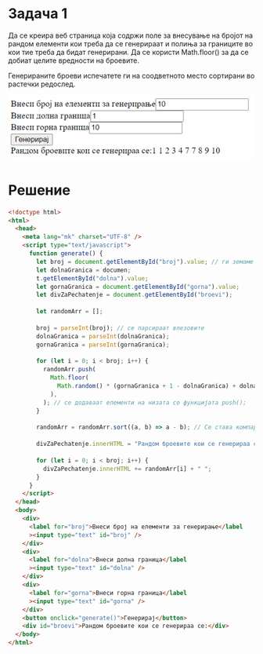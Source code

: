 # Задача 1

Да се креира веб страница која содржи поле за внесување на бројот на рандом елементи кои треба да се генерираат и полиња за границите во кои тие треба да бидат генерирани.
Да се користи Math.floor() за да се добиат целите вредности на броевите.

Генерираните броеви испечатете ги на соодветното место сортирани во растечки редослед.

![image](img/screen1.png)

# Решение

```html
<!doctype html>
<html>
  <head>
    <meta lang="mk" charset="UTF-8" />
    <script type="text/javascript">
      function generate() {
        let broj = document.getElementById("broj").value; // ги земаме вредностите од полињата
        let dolnaGranica = documen;
        t.getElementById("dolna").value;
        let gornaGranica = document.getElementById("gorna").value;
        let divZaPechatenje = document.getElementById("broevi");

        let randomArr = [];

        broj = parseInt(broj); // се парсираат влезовите
        dolnaGranica = parseInt(dolnaGranica);
        gornaGranica = parseInt(gornaGranica);

        for (let i = 0; i < broj; i++) {
          randomArr.push(
            Math.floor(
              Math.random() * (gornaGranica + 1 - dolnaGranica) + dolnaGranica,
            ),
          ); // се додаваат елементи на низата со функцијата push();
        }

        randomArr = randomArr.sort((a, b) => a - b); // Се става компаратор израз во функцијата за се сортира според integer вредноста, а не според ASCII

        divZaPechatenje.innerHTML = "Рандом броевите кои се генерираа се:";

        for (let i = 0; i < broj; i++) {
          divZaPechatenje.innerHTML += randomArr[i] + " ";
        }
      }
    </script>
  </head>
  <body>
    <div>
      <label for="broj">Внеси број на елементи за генерирање</label
      ><input type="text" id="broj" />
    </div>
    <div>
      <label for="dolna">Внеси долна граница</label
      ><input type="text" id="dolna" />
    </div>
    <div>
      <label for="gorna">Внеси горна граница</label
      ><input type="text" id="gorna" />
    </div>
    <button onclick="generate()">Генерирај</button>
    <div id="broevi">Рандом броевите кои се генерираа се:</div>
  </body>
</html>
```
